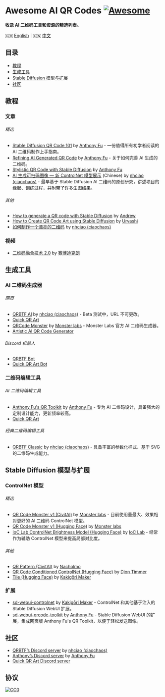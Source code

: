 # Awesome AI QR Codes [![Awesome](https://awesome.re/badge.svg)](https://awesome.re)

**收录 AI 二维码工具和资源的精选列表。**

🇬🇧 [English](README.md)｜🇨🇳 [中文](README-zh.md)

## 目录

- [教程](#教程)
- [生成工具](#生成工具)
- [Stable Diffusion 模型与扩展](#stable-diffusion-模型与扩展)
- [社区](#社区)

## 教程

### 文章

###### 精选

- [Stable Diffusion QR Code 101](https://antfu.me/posts/ai-qrcode-101) by [Anthony Fu](https://antfu.me/) - 一份值得所有初学者阅读的 AI 二维码制作上手指南。
- [Refining AI Generated QR Code](https://antfu.me/posts/ai-qrcode-refine) by [Anthony Fu](https://antfu.me/) - 关于如何完善 AI 生成的二维码。
- [Stylistic QR Code with Stable Diffusion](https://antfu.me/posts/ai-qrcode) by [Anthony Fu](https://antfu.me/)
- [AI 生成可扫码图像 — 新 ControlNet 模型展示](https://mp.weixin.qq.com/s/i4WR5ULH1ZZYl8Watf3EPw) (Chinese) by [nhciao (ciaochaos)](https://github.com/ciaochaos) - 最早基于 Stable Diffusion AI 二维码的原创研究，讲述项目的缘起、训练过程，并附带了许多生图结果。

###### 其他

- [How to generate a QR code with Stable Diffusion](https://stable-diffusion-art.com/qr-code/) by [Andrew](https://stable-diffusion-art.com/author/andrewon2/)
- [How to Create QR Code Art using Stable Diffusion](https://ihsavru.medium.com/how-to-create-qr-code-art-using-stable-diffusion-58c5e7e55fcb) by [Urvashi](https://ihsavru.medium.com/)
- [如何制作一个漂亮的二维码](https://mp.weixin.qq.com/s/_Oy9I9FqPXhfwN9IUhf6_g) by [nhciao (ciaochaos)](https://github.com/ciaochaos)

### 视频

- [二维码融合技术 2.0](https://www.bilibili.com/video/BV1zF411R7xg/) by [赛博迪克朗](https://space.bilibili.com/339984)

## 生成工具

### AI 二维码生成器

###### 网页

- [QRBTF.AI](https://qrbtf.com/ai) by [nhciao (ciaochaos)](https://github.com/ciaochaos) - Beta 测试中，URL 不可更改。
- [Quick QR Art](https://beta.quickqr.art/generate)
- [QRCode Monster](https://qrcode.monster/) by [Monster labs](https://huggingface.co/monster-labs) - Monster Labs 官方 AI 二维码生成器。
- [Artistic AI QR Code Generator](https://openart.ai/apps/ai_qrcode)

###### Discord 机器人

- [QRBTF Bot](https://discord.gg/V9CNuqYfte)
- [Quick QR Art Bot](https://top.gg/bot/1117660105962438706)

### 二维码编辑工具

###### AI 二维码编辑工具

- [Anthony Fu's QR Toolkit](https://qrcode.antfu.me/) by [Anthony Fu](https://antfu.me/) - 专为 AI 二维码设计，具备强大的定制设计能力，更新频率较高。
- [Quick QR Art](https://quickqr.art/)

###### 经典二维码编辑工具

- [QRBTF Classic](https://classic.qrbtf.com/) by [nhciao (ciaochaos)](https://github.com/ciaochaos) - 具备丰富的参数化样式、基于 SVG 的二维码生成能力。

## Stable Diffusion 模型与扩展

### ControlNet 模型

###### 精选

- [QR Code Monster v1 (CivitAI)](https://civitai.com/models/111006?modelVersionId=119698) by [Monster labs](https://huggingface.co/monster-labs) - 目前使用量最大、效果相对更好的 AI 二维码 ControlNet 模型。
- [QR Code Monster v1 (Hugging Face)](https://huggingface.co/monster-labs/control_v1p_sd15_qrcode_monster) by [Monster labs](https://huggingface.co/monster-labs)
- [IoC Lab ControlNet Brightness Model (Hugging Face)](https://huggingface.co/ioclab/ioc-controlnet/tree/main/models) by [IoC Lab](https://huggingface.co/ioclab) - 经常作为辅助 ControlNet 模型来提高局部对比度。

###### 其他

- [QR Pattern (CivitAI)](https://civitai.com/models/90940/controlnet-qr-pattern-qr-codes) by [Nacholmo](https://civitai.com/user/Nacholmo)
- [QR Code Conditioned ControlNet (Hugging Face)](https://huggingface.co/DionTimmer/controlnet_qrcode-control_v1p_sd15) by [Dion Timmer](https://huggingface.co/DionTimmer)
- [Tile (Hugging Face)](https://huggingface.co/lllyasviel/ControlNet-v1-1/blob/main/control_v11f1e_sd15_tile.pth) by [Kakigōri Maker](https://github.com/Mikubill)

### 扩展

- [sd-webui-controlnet](https://github.com/Mikubill/sd-webui-controlnet) by [Kakigōri Maker](https://github.com/Mikubill) - ControlNet 和其他基于注入的 Stable Diffusion WebUI 扩展。
- [sd-webui-qrcode-toolkit](https://github.com/antfu/sd-webui-qrcode-toolkit) by [Anthony Fu](https://antfu.me/) - Stable Diffusion WebUI 的扩展，集成网页版 Anthony Fu's QR Toolkit，以便于轻松发送图像。

## 社区

- [QRBTF’s Discord server](https://discord.gg/V9CNuqYfte) by [nhciao (ciaochaos)](https://github.com/ciaochaos)
- [Anthony’s Discord server](https://chat.antfu.me/) by [Anthony Fu](https://antfu.me/)
- [Quick QR Art Discord server](https://discord.com/invite/quickqrart)

## 协议

[![CC0](http://i.creativecommons.org/p/zero/1.0/88x31.png)](http://creativecommons.org/publicdomain/zero/1.0/)
